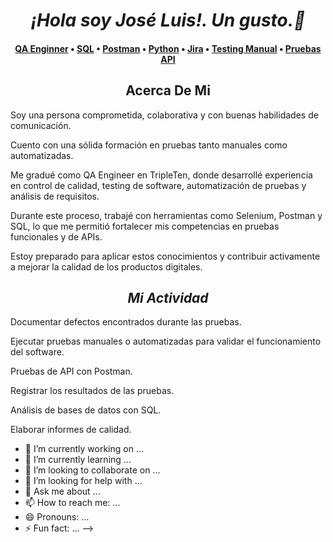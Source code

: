 # <h1 align="center"> _**¡Hola soy José Luis!. Un gusto.👋**_ </h1>  
<h4 align="center">
  <b><a href="https://ossinsight.io/explore/">QA Enginner</a></b>
  •
  <b><a href="https://ossinsight.io/collections/open-source-database">SQL</a></b>
  •
  <b><a href="https://ossinsight.io/analyze/Ovilia">Postman</a></b>
  •
  <a href="https://ossinsight.io/analyze/pingcap/tidb">Python</a>
  •
  <a href="https://ossinsight.io/collections/open-source-database">Jira</a>
  •
  <a href="https://ossinsight.io/docs/workshop">Testing Manual</a>
  •
  <a href="https://twitter.com/OSSInsight">Pruebas API</a>
</h3>
<h2 align="center"> Acerca De Mi </h2>

Soy una persona comprometida, colaborativa y con buenas habilidades de comunicación. 

Cuento con una sólida formación en pruebas tanto manuales como automatizadas. 

Me gradué como QA Engineer en TripleTen, donde desarrollé experiencia en control de calidad, testing de software, automatización de pruebas y análisis de requisitos.

Durante este proceso, trabajé con herramientas como Selenium, Postman y SQL, lo que me permitió fortalecer mis competencias en pruebas funcionales y de APIs.

Estoy preparado para aplicar estos conocimientos y contribuir activamente a mejorar la calidad de los productos digitales.

### <h2 align="center">_**Mi Actividad**_</h2> 

Documentar defectos encontrados durante las pruebas.

Ejecutar pruebas manuales o automatizadas para validar el funcionamiento del software.

Pruebas de API con Postman.

Registrar los resultados de las pruebas.

Análisis de bases de datos con SQL.

Elaborar informes de calidad.


- 🔭 I’m currently working on ...
- 🌱 I’m currently learning ...
- 👯 I’m looking to collaborate on ...
- 🤔 I’m looking for help with ...
- 💬 Ask me about ...
- 📫 How to reach me: ...
- 😄 Pronouns: ...
- ⚡ Fun fact: ...
-->
